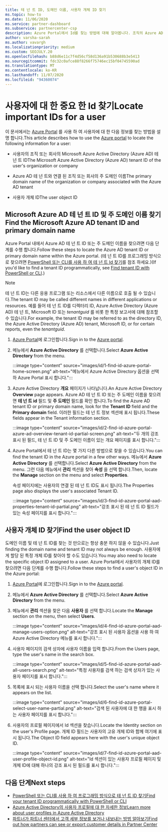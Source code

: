```yaml
---
title: 테 넌 트 ID, 도메인 이름, 사용자 개체 ID 찾기
ms.topic: how-to
ms.date: 11/06/2020
ms.service: partner-dashboard
ms.subservice: partnercenter-csp
description: Azure Portal에서 Id를 찾는 방법에 대해 알아봅니다. 조직의 Azure AD 테 넌 트 ID, 도메인 이름 또는 특정 사용자 개체 ID입니다. 일부 작업에는이 정보가 필요 합니다.
author: varsha-sarah
ms.author: vavargh
ms.localizationpriority: medium
ms.custom: SEOJULY.20
ms.openlocfilehash: b88d6e11c7f4d56cf58d136a91b530688b3e5413
ms.sourcegitcommit: fdc32c0afce88f8266f75746ec15bf04745590ad
ms.translationtype: MT
ms.contentlocale: ko-KR
ms.lasthandoff: 11/07/2020
ms.locfileid: "94360074"
---
```

# <a name="locate-important-ids-for-a-user"></a><span data-ttu-id="679e1-104">사용자에 대 한 중요 한 Id 찾기</span><span class="sxs-lookup"><span data-stu-id="679e1-104">Locate important IDs for a user</span></span>

<span data-ttu-id="679e1-105">이 문서에서는 [Azure Portal](https://portal.azure.com/) 를 사용 하 여 사용자에 대 한 다음 정보를 찾는 방법을 설명 합니다.</span><span class="sxs-lookup"><span data-stu-id="679e1-105">This article describes how to use the [Azure portal](https://portal.azure.com/) to locate the following information for a user:</span></span>

- <span data-ttu-id="679e1-106">사용자의 조직 또는 회사의 Microsoft Azure Active Directory (Azure AD) 테 넌 트 ID</span><span class="sxs-lookup"><span data-stu-id="679e1-106">The Microsoft Azure Active Directory (Azure AD) tenant ID of the user's organization or company</span></span>

- <span data-ttu-id="679e1-107">Azure AD 테 넌 트와 연결 된 조직 또는 회사의 주 도메인 이름</span><span class="sxs-lookup"><span data-stu-id="679e1-107">The primary domain name of the organization or company associated with the Azure AD tenant</span></span>

- <span data-ttu-id="679e1-108">사용자 개체 ID</span><span class="sxs-lookup"><span data-stu-id="679e1-108">The user object ID</span></span>

## <a name="find-the-microsoft-azure-ad-tenant-id-and-primary-domain-name"></a><span data-ttu-id="679e1-109">Microsoft Azure AD 테 넌 트 ID 및 주 도메인 이름 찾기</span><span class="sxs-lookup"><span data-stu-id="679e1-109">Find the Microsoft Azure AD tenant ID and primary domain name</span></span>

<span data-ttu-id="679e1-110">Azure Portal 내에서 Azure AD 테 넌 트 ID 또는 주 도메인 이름을 찾으려면 다음 단계를 수행 합니다.</span><span class="sxs-lookup"><span data-stu-id="679e1-110">Follow these steps to locate the Azure AD tenant ID or primary domain name within the Azure portal.</span></span> <span data-ttu-id="679e1-111">(테 넌 트 ID를 프로그래밍 방식으로 찾으려면 [PowerShell 또는 CLI를 사용 하 여 테 넌 트 Id 찾기](/azure/active-directory/fundamentals/active-directory-how-to-find-tenant.md#find-tenant-id-with-powershell)를 참조 하세요.)</span><span class="sxs-lookup"><span data-stu-id="679e1-111">(If you'd like to find a tenant ID programmatically, see [Find tenant ID with PowerShell or CLI](/azure/active-directory/fundamentals/active-directory-how-to-find-tenant.md#find-tenant-id-with-powershell).)</span></span>

> [!NOTE]
> <span data-ttu-id="679e1-112">테 넌 트 ID는 다른 응용 프로그램 또는 리소스에서 다른 이름으로 호출 될 수 있습니다.</span><span class="sxs-lookup"><span data-stu-id="679e1-112">The tenant ID may be called different names in different applications or resources.</span></span> <span data-ttu-id="679e1-113">예를 들어 테 넌 트 ID를 디렉터리 ID, Azure Active Directory (Azure AD) 테 넌 트, Microsoft ID 또는 *tenantguid* 를 비롯 한 특정 보고서에 대해 참조할 수 있습니다.</span><span class="sxs-lookup"><span data-stu-id="679e1-113">For example, the tenant ID may be referred to as the directory ID, the Azure Active Directory (Azure AD) tenant, Microsoft ID, or for certain reports, even the *tenantguid*.</span></span>

1. <span data-ttu-id="679e1-114">[Azure Portal](https://portal.azure.com/)에 로그인합니다.</span><span class="sxs-lookup"><span data-stu-id="679e1-114">Sign in to the [Azure portal](https://portal.azure.com/).</span></span>

2. <span data-ttu-id="679e1-115">메뉴에서 **Azure Active Directory** 를 선택합니다.</span><span class="sxs-lookup"><span data-stu-id="679e1-115">Select **Azure Active Directory** from the menu.</span></span>

   :::image type="content" source="images/id/1-find-id-azure-portal-home-screen.png" alt-text="메뉴에서 Azure Active Directory 옵션을 선택 하 Azure Portal 표시 합니다.":::

3. <span data-ttu-id="679e1-117">Azure Active Directory **개요** 페이지가 나타납니다.</span><span class="sxs-lookup"><span data-stu-id="679e1-117">An Azure Active Directory **Overview** page appears.</span></span> <span data-ttu-id="679e1-118">Azure AD 테 넌 트 ID 또는 주 도메인 이름을 찾으려면 **테 넌 트 id** 필드 및 **주 도메인** 필드를 확인 합니다.</span><span class="sxs-lookup"><span data-stu-id="679e1-118">To find the Azure AD tenant ID or primary domain name, look for the **Tenant ID** field and the **Primary domain** field.</span></span> <span data-ttu-id="679e1-119">이러한 필드는 테 넌 트 정보 섹션에 표시 됩니다.</span><span class="sxs-lookup"><span data-stu-id="679e1-119">These fields appear in the Tenant information section.</span></span>

   :::image type="content" source="images/id/2-find-id-azure-portal-azure-ad-overview-tenant-id-partial-screen.png" alt-text="두 개의 강조 표시 된 필드, 테 넌 트 ID 및 주 도메인 이름이 있는 개요 페이지를 표시 합니다.":::

4. <span data-ttu-id="679e1-121">Azure Portal에서 테 넌 트 ID는 몇 가지 다른 방법으로 찾을 수 있습니다.</span><span class="sxs-lookup"><span data-stu-id="679e1-121">You can find the tenant ID in the Azure portal in a few other ways.</span></span> <span data-ttu-id="679e1-122">메뉴에서 **Azure Active Directory** 를 선택합니다.</span><span class="sxs-lookup"><span data-stu-id="679e1-122">Select **Azure Active Directory** from the menu.</span></span> <span data-ttu-id="679e1-123">그런 다음 메뉴에서 **관리** 섹션을 찾아 **속성** 을 선택 합니다.</span><span class="sxs-lookup"><span data-stu-id="679e1-123">Then, locate the **Manage** section on the menu and select **Properties**.</span></span>

   <span data-ttu-id="679e1-124">속성 페이지에는 사용자의 연결 된 테 넌 트 ID도 표시 됩니다.</span><span class="sxs-lookup"><span data-stu-id="679e1-124">The Properties page also displays the user's associated Tenant ID.</span></span>

   :::image type="content" source="images/id/3-find-id-azure-portal-aad-properties-tenant-id-partial.png" alt-text="강조 표시 된 테 넌 트 ID 필드가 있는 속성 페이지를 표시 합니다.":::

## <a name="find-the-user-object-id"></a><span data-ttu-id="679e1-126">사용자 개체 ID 찾기</span><span class="sxs-lookup"><span data-stu-id="679e1-126">Find the user object ID</span></span>

<span data-ttu-id="679e1-127">도메인 이름 및 테 넌 트 ID를 찾는 것 만으로는 항상 충분 하지 않을 수 있습니다.</span><span class="sxs-lookup"><span data-stu-id="679e1-127">Just finding the domain name and tenant ID may not always be enough.</span></span> <span data-ttu-id="679e1-128">사용자에 게 할당 된 특정 개체 ID를 찾아야 할 수도 있습니다.</span><span class="sxs-lookup"><span data-stu-id="679e1-128">You may also need to locate the specific object ID assigned to a user.</span></span> <span data-ttu-id="679e1-129">Azure Portal에서 사용자의 개체 ID를 찾으려면 다음 단계를 수행 합니다.</span><span class="sxs-lookup"><span data-stu-id="679e1-129">Follow these steps to find a user's object ID in the Azure portal:</span></span>

1. <span data-ttu-id="679e1-130">[Azure Portal](https://portal.azure.com/)에 로그인합니다.</span><span class="sxs-lookup"><span data-stu-id="679e1-130">Sign in to the [Azure portal](https://portal.azure.com/).</span></span>

2. <span data-ttu-id="679e1-131">메뉴에서 **Azure Active Directory** 를 선택합니다.</span><span class="sxs-lookup"><span data-stu-id="679e1-131">Select **Azure Active Directory** from the menu.</span></span>

3. <span data-ttu-id="679e1-132">메뉴에서 **관리** 섹션을 찾은 다음 **사용자** 를 선택 합니다.</span><span class="sxs-lookup"><span data-stu-id="679e1-132">Locate the **Manage** section on the menu, then select **Users**.</span></span>

      :::image type="content" source="images/id/4-find-id-azure-portal-aad-manage-users-option.png" alt-text="강조 표시 된 사용자 옵션을 사용 하 여 Azure Active Directory 메뉴를 표시 합니다.":::

4. <span data-ttu-id="679e1-134">사용자 페이지의 검색 상자에 사용자 이름을 입력 합니다.</span><span class="sxs-lookup"><span data-stu-id="679e1-134">From the Users page, type the user's name in the search box.</span></span>

      :::image type="content" source="images/id/5-find-id-azure-portal-aad-all-users-search.png" alt-text="특정 사용자를 검색 하는 검색 상자가 있는 사용자 페이지를 표시 합니다.":::

5. <span data-ttu-id="679e1-136">목록에 표시 되는 사용자 이름을 선택 합니다.</span><span class="sxs-lookup"><span data-stu-id="679e1-136">Select the user's name where it appears on the list.</span></span>  

      :::image type="content" source="images/id/6-find-id-azure-portal-select-user-name-partial.png" alt-text="검색 된 사용자에 대 한 행을 표시 하는 사용자 페이지를 표시 합니다.":::

6. <span data-ttu-id="679e1-138">사용자의 프로필 페이지에서 Id 섹션을 찾습니다.</span><span class="sxs-lookup"><span data-stu-id="679e1-138">Locate the Identity section on the user's Profile page.</span></span> <span data-ttu-id="679e1-139">개체 ID 필드는 사용자의 고유 개체 ID와 함께 여기에 표시 됩니다.</span><span class="sxs-lookup"><span data-stu-id="679e1-139">The Object ID field appears here with the user's unique object ID.</span></span>

      :::image type="content" source="images/id/7-find-id-azure-portal-aad-user-profile-object-id.png" alt-text="Id 섹션이 있는 사용자 프로필 페이지 및 개체 ID에 대해 하나의 강조 표시 된 필드를 표시 합니다.":::

## <a name="next-steps"></a><span data-ttu-id="679e1-141">다음 단계</span><span class="sxs-lookup"><span data-stu-id="679e1-141">Next steps</span></span>

- [<span data-ttu-id="679e1-142">PowerShell 또는 CLI를 사용 하 여 프로그래밍 방식으로 테 넌 트 ID 찾기</span><span class="sxs-lookup"><span data-stu-id="679e1-142">Find your tenant ID programmatically with PowerShell or CLI</span></span>](/azure/active-directory/fundamentals/active-directory-how-to-find-tenant)
- [<span data-ttu-id="679e1-143">Azure Active Directory의 사용자 프로필에 대 한 자세한 정보</span><span class="sxs-lookup"><span data-stu-id="679e1-143">Learn more about user profiles in Azure Active Directory</span></span>](/azure/active-directory/fundamentals/active-directory-users-profile-azure-portal)
- [<span data-ttu-id="679e1-144">파트너가 파트너 센터에서 고객 세부 정보를 보거나 내보내는 방법 알아보기</span><span class="sxs-lookup"><span data-stu-id="679e1-144">Find out how partners can see or export customer details in Partner Center</span></span>](see-your-customer-list.md)
